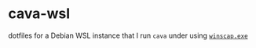 # cava-wsl

dotfiles for a Debian WSL instance that I run `cava` under using [`winscap.exe`](https://github.com/quantum5/winscap)
